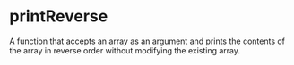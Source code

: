 # printReverse
A function that accepts an array as an argument and prints the contents of the array in reverse order without modifying the existing array.
